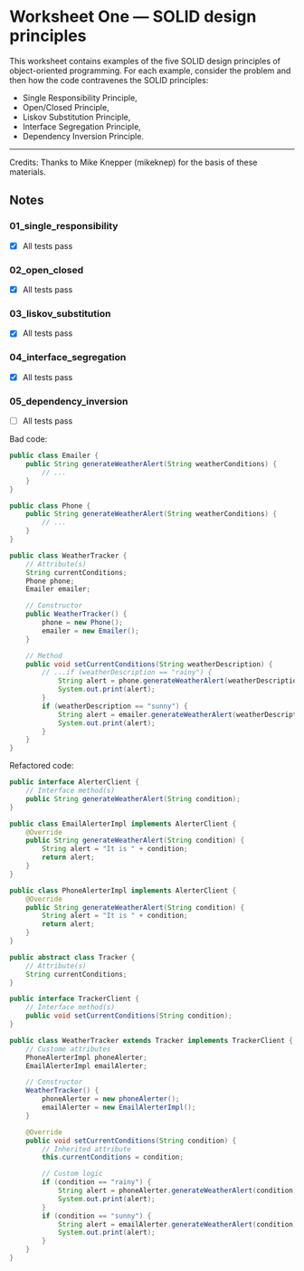 # Worksheet One — SOLID design principles

This worksheet contains examples of the five SOLID design principles of object-oriented programming. 
For each example, consider the problem and then how the code contravenes the SOLID principles:

- Single Responsibility Principle,
- Open/Closed Principle,
- Liskov Substitution Principle,
- Interface Segregation Principle,
- Dependency Inversion Principle.

------

Credits: Thanks to Mike Knepper (mikeknep) for the basis of these materials. 


## Notes

### 01_single_responsibility

- [x] All tests pass

### 02_open_closed

- [x] All tests pass

### 03_liskov_substitution

- [x] All tests pass

### 04_interface_segregation

- [x] All tests pass

### 05_dependency_inversion

- [ ] All tests pass


Bad code:

```java
public class Emailer {
    public String generateWeatherAlert(String weatherConditions) {
        // ...
    }
}

public class Phone {
    public String generateWeatherAlert(String weatherConditions) {
        // ...
    }
}

public class WeatherTracker {
    // Attribute(s)
    String currentConditions;
    Phone phone;
    Emailer emailer;

    // Constructor
    public WeatherTracker() {
        phone = new Phone();
        emailer = new Emailer();
    }

    // Method
    public void setCurrentConditions(String weatherDescription) {
        // ...if (weatherDescription == "rainy") {
            String alert = phone.generateWeatherAlert(weatherDescription);
            System.out.print(alert);
        }
        if (weatherDescription == "sunny") {
            String alert = emailer.generateWeatherAlert(weatherDescription);
            System.out.print(alert);
        }
    }
}
```

Refactored code:

```java
public interface AlerterClient {
    // Interface method(s)
    public String generateWeatherAlert(String condition);
}

public class EmailAlerterImpl implements AlerterClient {
    @Override
    public String generateWeatherAlert(String condition) {
        String alert = "It is " + condition;
        return alert;
    }
}

public class PhoneAlerterImpl implements AlerterClient {
    @Override
    public String generateWeatherAlert(String condition) {
        String alert = "It is " + condition;
        return alert;
    }
}

public abstract class Tracker {
    // Attribute(s)
    String currentConditions;
}

public interface TrackerClient {
    // Interface method(s)
    public void setCurrentConditions(String condition);
}

public class WeatherTracker extends Tracker implements TrackerClient {
    // Custome attributes
    PhoneAlerterImpl phoneAlerter;
    EmailAlerterImpl emailAlerter;

    // Constructor
    WeatherTracker() {
        phoneAlerter = new phoneAlerter();
        emailAlerter = new EmailAlerterImpl();
    }

    @Override
    public void setCurrentConditions(String condition) {
        // Inherited attribute
        this.currentConditions = condition;

        // Custom logic
        if (condition == "rainy") {
            String alert = phoneAlerter.generateWeatherAlert(condition);
            System.out.print(alert);
        }
        if (condition == "sunny") {
            String alert = emailAlerter.generateWeatherAlert(condition);
            System.out.print(alert);
        }
    }
}
```